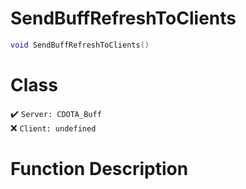 # SendBuffRefreshToClients
```lua
void SendBuffRefreshToClients()
```
# Class
✔️ `Server: CDOTA_Buff`  
❌ `Client: undefined`  

# Function Description

